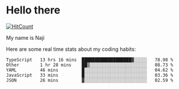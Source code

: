 # Hello there

[![HitCount](http://hits.dwyl.com/na-ji/na-ji.svg)](https://youtu.be/dQw4w9WgXcQ)

My name is Naji

Here are some real time stats about my coding habits:

<!--START_SECTION:waka-->
```text
TypeScript   13 hrs 16 mins  ███████████████████▓░░░░░   78.98 % 
Other        1 hr 28 mins    ██▒░░░░░░░░░░░░░░░░░░░░░░   08.73 % 
YAML         46 mins         █░░░░░░░░░░░░░░░░░░░░░░░░   04.62 % 
JavaScript   33 mins         █░░░░░░░░░░░░░░░░░░░░░░░░   03.36 % 
JSON         26 mins         ▓░░░░░░░░░░░░░░░░░░░░░░░░   02.59 % 
```
<!--END_SECTION:waka-->
